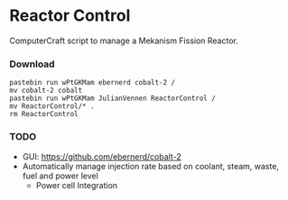 # Reactor Control
ComputerCraft script to manage a Mekanism Fission Reactor.

### Download
```shell
pastebin run wPtGKMam ebernerd cobalt-2 /
mv cobalt-2 cobalt
pastebin run wPtGKMam JulianVennen ReactorControl /
mv ReactorControl/* .
rm ReactorControl
```


### TODO
- GUI: https://github.com/ebernerd/cobalt-2
- Automatically manage injection rate based on coolant, steam, waste, fuel and power level
  - Power cell Integration